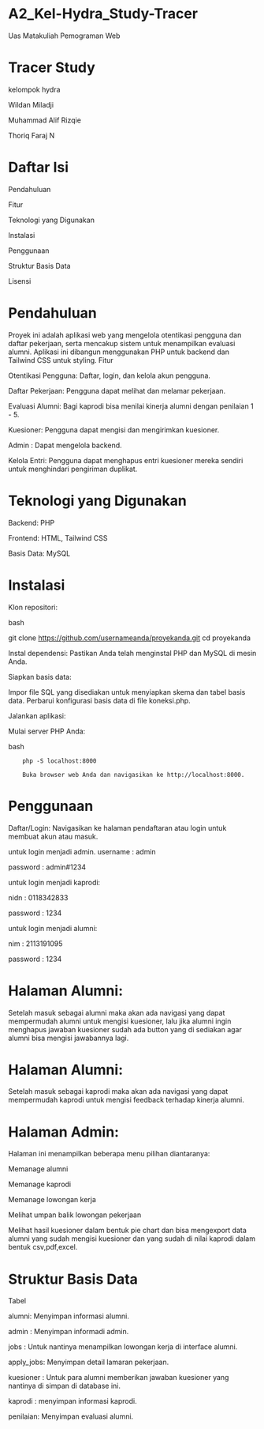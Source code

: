 # A2_Kel-Hydra_Study-Tracer
Uas Matakuliah Pemograman Web
# Tracer Study
kelompok hydra

Wildan Miladji

Muhammad Alif Rizqie

Thoriq Faraj N

# Daftar Isi

Pendahuluan

Fitur

Teknologi yang Digunakan

Instalasi

Penggunaan

Struktur Basis Data

Lisensi

# Pendahuluan

Proyek ini adalah aplikasi web yang mengelola otentikasi pengguna dan daftar pekerjaan, serta mencakup sistem untuk menampilkan evaluasi alumni. Aplikasi ini dibangun menggunakan PHP untuk backend dan Tailwind CSS untuk styling.
Fitur

Otentikasi Pengguna: Daftar, login, dan kelola akun pengguna.

Daftar Pekerjaan: Pengguna dapat melihat dan melamar pekerjaan.

Evaluasi Alumni: Bagi kaprodi bisa menilai kinerja alumni dengan penilaian 1 - 5.

Kuesioner: Pengguna dapat mengisi dan mengirimkan kuesioner.

Admin : Dapat mengelola backend.

Kelola Entri: Pengguna dapat menghapus entri kuesioner mereka sendiri untuk menghindari pengiriman duplikat.

# Teknologi yang Digunakan
Backend: PHP

Frontend: HTML, Tailwind CSS

Basis Data: MySQL

# Instalasi

Klon repositori:

bash

git clone https://github.com/usernameanda/proyekanda.git
cd proyekanda

Instal dependensi:
Pastikan Anda telah menginstal PHP dan MySQL di mesin Anda.

Siapkan basis data:

Impor file SQL yang disediakan untuk menyiapkan skema dan tabel basis data.
Perbarui konfigurasi basis data di file koneksi.php.

Jalankan aplikasi:

Mulai server PHP Anda:

bash

        php -S localhost:8000

        Buka browser web Anda dan navigasikan ke http://localhost:8000.

# Penggunaan

Daftar/Login:
Navigasikan ke halaman pendaftaran atau login untuk membuat akun atau masuk.

untuk login menjadi admin.
username : admin

password : admin#1234

untuk login menjadi kaprodi:

nidn : 0118342833

password : 1234

untuk login menjadi alumni:

nim : 2113191095

password : 1234

# Halaman Alumni:
Setelah masuk sebagai alumni maka akan ada navigasi yang dapat mempermudah alumni untuk mengisi kuesioner, lalu jika alumni ingin menghapus jawaban kuesioner sudah ada button yang di sediakan agar alumni bisa mengisi jawabannya lagi.
# Halaman Alumni:
Setelah masuk sebagai kaprodi maka akan ada navigasi yang dapat mempermudah kaprodi untuk mengisi feedback terhadap kinerja alumni.
# Halaman Admin:
Halaman ini menampilkan beberapa menu pilihan diantaranya:

Memanage alumni

Memanage kaprodi

Memanage lowongan kerja

Melihat umpan balik lowongan pekerjaan

Melihat hasil kuesioner dalam bentuk pie chart dan bisa mengexport data alumni yang sudah mengisi kuesioner dan yang sudah di nilai kaprodi dalam bentuk csv,pdf,excel.

# Struktur Basis Data
Tabel

alumni: Menyimpan informasi alumni.

admin : Menyimpan informadi admin.

jobs : Untuk nantinya menampilkan lowongan kerja di interface alumni.

apply_jobs: Menyimpan detail lamaran pekerjaan.

kuesioner : Untuk para alumni memberikan jawaban kuesioner yang nantinya di simpan di database ini.

kaprodi : menyimpan informasi kaprodi.

penilaian: Menyimpan evaluasi alumni.
